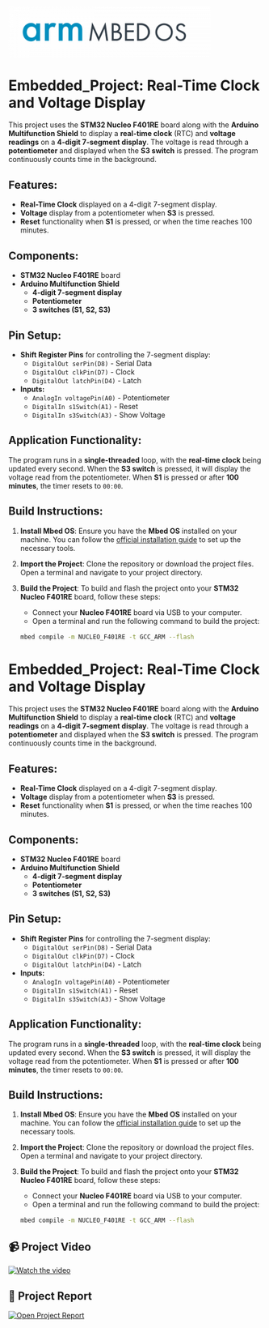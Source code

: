 <p>
  <img src="https://github.com/Mazen-Elborhamy/Embedded-Project-/raw/main/Report%20%26%20Video/download.png" alt="Download Icon" width="400" align="left"/>
</p>
<br clear="all"/>

# Embedded_Project: Real-Time Clock and Voltage Display

This project uses the **STM32 Nucleo F401RE** board along with the **Arduino Multifunction Shield** to display a **real-time clock** (RTC) and **voltage readings** on a **4-digit 7-segment display**. The voltage is read through a **potentiometer** and displayed when the **S3 switch** is pressed. The program continuously counts time in the background.

## Features:
- **Real-Time Clock** displayed on a 4-digit 7-segment display.
- **Voltage** display from a potentiometer when **S3** is pressed.
- **Reset** functionality when **S1** is pressed, or when the time reaches 100 minutes.

## Components:
- **STM32 Nucleo F401RE** board
- **Arduino Multifunction Shield**
  - **4-digit 7-segment display**
  - **Potentiometer**
  - **3 switches (S1, S2, S3)**

## Pin Setup:
- **Shift Register Pins** for controlling the 7-segment display:
  - `DigitalOut serPin(D8)`  - Serial Data
  - `DigitalOut clkPin(D7)`  - Clock
  - `DigitalOut latchPin(D4)` - Latch
- **Inputs:**
  - `AnalogIn voltagePin(A0)`  - Potentiometer
  - `DigitalIn s1Switch(A1)`   - Reset
  - `DigitalIn s3Switch(A3)`   - Show Voltage

## Application Functionality:
The program runs in a **single-threaded** loop, with the **real-time clock** being updated every second. When the **S3 switch** is pressed, it will display the voltage read from the potentiometer. When **S1** is pressed or after **100 minutes**, the timer resets to `00:00`.

## Build Instructions:

1. **Install Mbed OS**:
   Ensure you have the **Mbed OS** installed on your machine. You can follow the [official installation guide](https://os.mbed.com/studio/) to set up the necessary tools.

2. **Import the Project**:
   Clone the repository or download the project files. Open a terminal and navigate to your project directory.

3. **Build the Project**:
   To build and flash the project onto your **STM32 Nucleo F401RE** board, follow these steps:
   - Connect your **Nucleo F401RE** board via USB to your computer.
   - Open a terminal and run the following command to build the project:

   ```bash
   mbed compile -m NUCLEO_F401RE -t GCC_ARM --flash

# Embedded_Project: Real-Time Clock and Voltage Display

This project uses the **STM32 Nucleo F401RE** board along with the **Arduino Multifunction Shield** to display a **real-time clock** (RTC) and **voltage readings** on a **4-digit 7-segment display**. The voltage is read through a **potentiometer** and displayed when the **S3 switch** is pressed. The program continuously counts time in the background.

## Features:
- **Real-Time Clock** displayed on a 4-digit 7-segment display.
- **Voltage** display from a potentiometer when **S3** is pressed.
- **Reset** functionality when **S1** is pressed, or when the time reaches 100 minutes.

## Components:
- **STM32 Nucleo F401RE** board
- **Arduino Multifunction Shield**
  - **4-digit 7-segment display**
  - **Potentiometer**
  - **3 switches (S1, S2, S3)**

## Pin Setup:
- **Shift Register Pins** for controlling the 7-segment display:
  - `DigitalOut serPin(D8)`  - Serial Data
  - `DigitalOut clkPin(D7)`  - Clock
  - `DigitalOut latchPin(D4)` - Latch
- **Inputs:**
  - `AnalogIn voltagePin(A0)`  - Potentiometer
  - `DigitalIn s1Switch(A1)`   - Reset
  - `DigitalIn s3Switch(A3)`   - Show Voltage

## Application Functionality:
The program runs in a **single-threaded** loop, with the **real-time clock** being updated every second. When the **S3 switch** is pressed, it will display the voltage read from the potentiometer. When **S1** is pressed or after **100 minutes**, the timer resets to `00:00`.

## Build Instructions:

1. **Install Mbed OS**:
   Ensure you have the **Mbed OS** installed on your machine. You can follow the [official installation guide](https://os.mbed.com/studio/) to set up the necessary tools.

2. **Import the Project**:
   Clone the repository or download the project files. Open a terminal and navigate to your project directory.

3. **Build the Project**:
   To build and flash the project onto your **STM32 Nucleo F401RE** board, follow these steps:
   - Connect your **Nucleo F401RE** board via USB to your computer.
   - Open a terminal and run the following command to build the project:

   ```bash
   mbed compile -m NUCLEO_F401RE -t GCC_ARM --flash

<h2>📹 Project Video </h2>

<a href="https://drive.google.com/file/d/1s7I7npO2QUiUPna9hscxqAzC01U5uYPd/view?usp=drive_link" target="_blank">
  <img src="https://github.com/Mazen-Elborhamy/Embedded-Project-/raw/main/Report%20%26%20Video/Screenshot%202025-05-12%20150740.jpg" alt="Watch the video" width="300"/>
</a>

<h2>📄 Project Report</h2>

<a href="https://github.com/Mazen-Elborhamy/Embedded-Project-/blob/main/Report%20%26%20Video/Embedded%20Project%20report.pdf" target="_blank">
  <img src="https://github.com/Mazen-Elborhamy/Embedded-Project-/raw/main/Report%20%26%20Video/Screenshot%202025-05-12%20171725.png" alt="Open Project Report" width="300"/>
</a>


